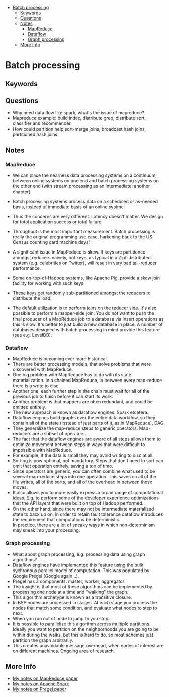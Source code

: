 <!-- TOC -->
- [Batch processing](#batch-processing)
  - [Keywords](#keywords)
  - [Questions](#questions)
  - [Notes](#notes)
    - [MapReduce](#mapreduce)
    - [Dataflow](#dataflow)
    - [Graph processing](#graph-processing)
  - [More Info](#more-info)

# Batch processing

## Keywords

## Questions
- Why need data flow like spark, what's the issue of mapreduce?
- Mapreduce example: build index, distribute grep, distribute sort, classifier and recommender
- How could partition help sort-merge joins, broadcast hash joins, partitioned hash joins

## Notes

### MapReduce
- We can place the nearness data processing systems on a continuum, between online systems on one end and batch processing systems on the other end (with stream processing as an intermediate; another chapter).
- Batch processing systems process data on a scheduled or as-needed basis, instead of immediate basis of an online systme.
- Thus the concerns are very different. Latency doesn't matter. We design for total application success or total failure. 
- Throughput is the most important measurement.
Batch processing is really the original programming use case, harkening back to the US Census counting card machine days!

- A significant issue in MapReduce is skew. If keys are partitioned amongst reducers naively, hot keys, as typical in a Zipf-distributed system (e.g. celebrities on Twitter), will result in very bad tail-reducer performance.
- Some on-top-of-Hadoop systems, like Apache Pig, provide a skew join facility for working with such keys.
- These keys get randomly sub-partitioned amongst the reducers to distribute the load.
- The default utilization is to perform joins on the reducer side. It's also possible to perform a mapper-side join.
You do not want to push the final producer of a MapReduce job to a database via insert operations as this is slow. It's better to just build a new database in place. A number of databases designed with batch processing in mind provide this feature (see e.g. LevelDB).


### Dataflow
- MapReduce is becoming ever more historical.
- There are better processing models, that solve problems that were discovered with MapReduce.
- One big problem with MapReduce has to do with its state materialization. In a chained MapReduce, in between every map-reduce there is a write to disc.
- Another one, each further step in the chain must wait for all of the previous job to finish before it can start its work.
- Another problem is that mappers are often redundant, and could be omitted entirely.
- The new approach is known as dataflow engines. Spark etcetera.
- Dataflow engines build graphs over the entire data workflow, so they contain all of the state (instead of just parts of it, as in MapReduce).  DAG
- They generalize the map-reduce steps to generic operators. Map-reducers are a subset of operators.
- The fact that the dataflow engines are aware of all steps allows them to optimize movement between steps in ways that were difficult to impossible with MapReduce.
- For example, if the data is small they may avoid writing to disc at all.
- Sorting is now optional, not mandatory. Steps that don't need to sort can omit that operation entirely, saving a ton of time.
- Since operators are generic, you can often combine what used to be several map-reduce steps into one operation. This saves on all of the file writes, all of the sorts, and all of the overhead in between those moves.
- It also allows you to more easily express a broad range of computational ideas. E.g. to perform some of the developer experience optimizations that the API layers that were built on top of Hadoop performed.
- On the other hand, since there may not be intermediate materialized state to back up on, in order to retain fault tolerance dataflow introduces the requirement that computations be deterministic.  
In practice, there are a lot of sneaky ways in which non-determinism may sneak into your processing.

### Graph processing
- What about graph processing, e.g. processing data using graph algorithms?
- Dataflow engines have implemented this feature using the bulk sychronous parallel model of computation. This was populated by Google Pregel (Google again...).
- Pregel has 3 components: master, worker, aggregator
- The insight is that most of these algorithms can be implemented by processing one node at a time and "walking" the graph.
- This algorithm archetype is known as a transitive closure.
- In BSP nodes are processed in stages. At each stage you process the nodes that match some condition, and evaluate what nodes to step to next.
- When you run out of node to jump to you stop.
- It is possible to parallelize this algorithm across multiple partitions. Ideally you want to partition on the neighborhoods you are going to be within during the walks, but this is hard to do, so most schemes just partition the graph arbitrarily.
- This creates unavoidable message overhead, when nodes of interest are on different machines.
Ongoing area of research.

## More Info
- [My notes on MapReduce paper](../../papers/mapreduce.md)
- [My notes on Apache Spark](../../tools/spark_index.md)
- [My notes on Pregel paper](../../papers/pregel_connected_component_example.md)

